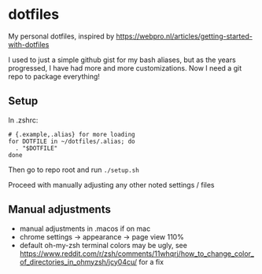 # dotfiles

My personal dotfiles, inspired by https://webpro.nl/articles/getting-started-with-dotfiles

I used to just a simple github gist for my bash aliases, but as the years progressed, I have had more and more customizations.
Now I need a git repo to package everything!

## Setup
In .zshrc:
```
# {.example,.alias} for more loading
for DOTFILE in ~/dotfiles/.alias; do
  . "$DOTFILE"
done
```

Then go to repo root and run `./setup.sh`

Proceed with manually adjusting any other noted settings / files

## Manual adjustments
* manual adjustments in .macos if on mac
* chrome settings -> appearance -> page view 110%
* default oh-my-zsh terminal colors may be ugly, see https://www.reddit.com/r/zsh/comments/11whqrj/how_to_change_color_of_directories_in_ohmyzsh/jcy04cu/ for a fix